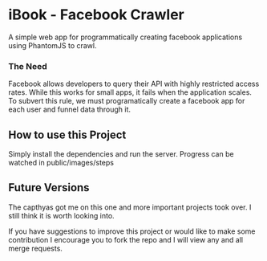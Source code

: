 # iBook - Facebook Crawler

A simple web app for programmatically creating facebook applications using PhantomJS to crawl.

### The Need

Facebook allows developers to query their API with highly restricted access rates. While this works for small apps, it fails when the application scales. To subvert this rule, we must programatically create a facebook app for each user and funnel data through it.

## How to use this Project

Simply install the dependencies and run the server. Progress can be watched in public/images/steps


## Future Versions

The capthyas got me on this one and more important projects took over. I still think it is worth looking into.

If you have suggestions to improve this project or would like to make some contribution I encourage you to fork the repo and I will view any and all merge requests.
